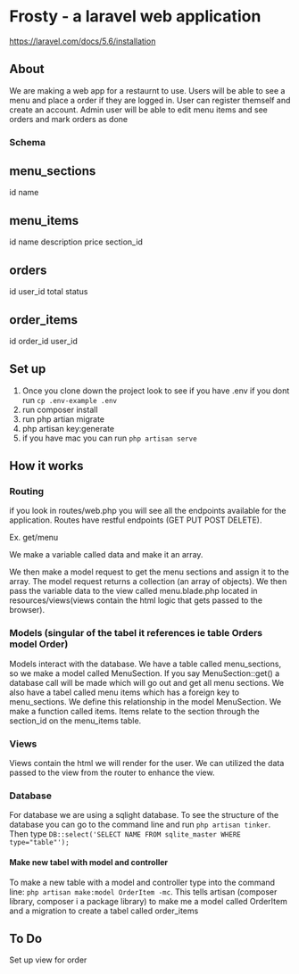 # Frosty - a laravel web application

https://laravel.com/docs/5.6/installation

## About
We are making a web app for a restaurnt to use. Users will be able to see a menu and place a order if they are logged in. User can register themself and create an account. Admin user will be able to edit menu items and see orders and mark orders as done

### Schema

menu_sections
------------- 
id
name 

menu_items
------------- 
id
name 
description
price
section_id

orders
------------- 
id
user_id
total
status

order_items
------------- 
id
order_id
user_id




## Set up

1. Once you clone down the project look to see if you have .env if you dont run 
`cp .env-example .env`
2. run composer install
3. run php artian migrate
4. php artisan key:generate
5. if you have mac you can run `php artisan serve`

## How it works

### Routing

if you look in routes/web.php you will see all the endpoints available for the application. Routes have restful endpoints (GET PUT POST DELETE).

Ex. get/menu

We make a variable called data and make it an array.

We then make a model request to get the menu sections and assign it to the array. The model request returns a collection (an array of objects). We then pass the variable data to the view called menu.blade.php located in resources/views(views contain the html logic that gets passed to the browser).

### Models (singular of the tabel it references ie table Orders model Order)

Models interact with the database. We have a table called menu_sections, so we make a model called MenuSection. If you say MenuSection::get() a database call will be made which will go out and get all menu sections. We also have a tabel called menu items which has a foreign key to menu_sections. We define this relationship in the model MenuSection. We make a function called items. Items relate to the section through the section_id on the menu_items table. 

### Views

Views contain the html we will render for the user. We can utilized the data passed to the view from the router to enhance the view. 

### Database

For database we are using a sqlight database. To see the structure of the database you can go to the command line and run `php artisan tinker`. Then type `DB::select('SELECT NAME FROM sqlite_master WHERE type="table"');`

#### Make new tabel with model and controller

To make a new table with a model and controller type into the command line: `php artisan make:model OrderItem -mc`.
This tells artisan (composer library, composer i a package library) to make me a model called OrderItem and a migration to create a tabel called order_items

## To Do

Set up view for order


